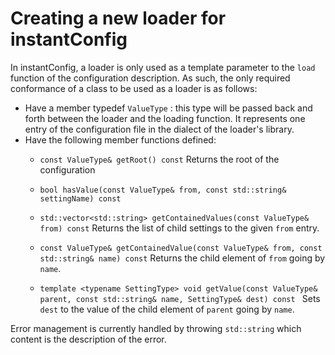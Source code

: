 
# Creating a new loader for instantConfig

In instantConfig, a loader is only used as a template parameter to the `load` function of the configuration description. 
As such, the only required conformance of a class to be used as a loader is as follows:
 * Have a member typedef `ValueType` : this type will be passed back and forth between the loader and the loading function. It represents one entry of the configuration file in the dialect of the loader's library.
 * Have the following member functions defined:
   * `const ValueType& getRoot() const`
      Returns the root of the configuration
      
   * `bool hasValue(const ValueType& from, const std::string& settingName) const `
      
   * `std::vector<std::string> getContainedValues(const ValueType& from) const`
      Returns the list of child settings to the given `from` entry.
      
   * `const ValueType& getContainedValue(const ValueType& from, const std::string& name) const`
      Returns the child element of `from` going by `name`.
      
   * `template <typename SettingType> void getValue(const ValueType& parent, const std::string& name, SettingType& dest) const `
      Sets `dest` to the value of the child element of `parent` going by `name`.
      
Error management is currently handled by throwing `std::string` which content is the description of the error.
